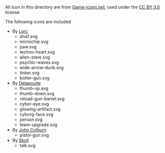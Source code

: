 All icon in this directory are from [Game-icons.net](game-icons.net), used under the [CC BY 3.0](https://creativecommons.org/licenses/by/3.0/) license

The following icons are included
- By [Lorc](https://lorcblog.blogspot.com/)
	- dna1.svg
	- microchip.svg
	- paw.svg
	- techno-heart.svg
	- alien-stare.svg
	- psychic-waves.svg
	- wide-arrow-dunk.svg
	- tinker.svg
	- bolter-gun.svg
- By [Delapouite](https://delapouite.com/)
	- thumb-up.svg
	- thumb-down.svg
	- reload-gun-barrel.svg
	- cyber-eye.svg
	- glowing-artifact.svg
	- cyborg-face.svg
	- person.svg
	- team-upgrade.svg
- By [John Colburn](https://ninmunanmu.com/)
	- pistol-gun.svg
- By [Skoll](https://game-icons.net/)
	- talk.svg
